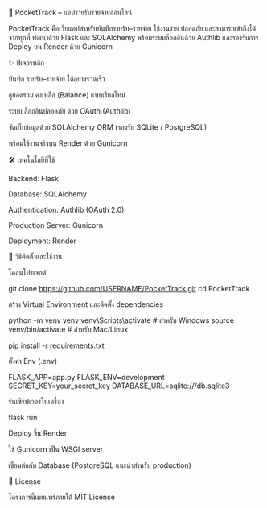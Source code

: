 📌 PocketTrack – แอปรายรับรายจ่ายออนไลน์

PocketTrack คือเว็บแอปสำหรับบันทึกรายรับ–รายจ่าย ใช้งานง่าย ปลอดภัย และสามารถเข้าถึงได้จากทุกที่ พัฒนาด้วย Flask และ SQLAlchemy พร้อมระบบล็อกอินด้วย Authlib และรองรับการ Deploy บน Render ด้วย Gunicorn

✨ ฟีเจอร์หลัก

บันทึก รายรับ–รายจ่าย ได้อย่างรวดเร็ว

ดูยอดรวม คงเหลือ (Balance) แบบเรียลไทม์

ระบบ ล็อกอินปลอดภัย ด้วย OAuth (Authlib)

จัดเก็บข้อมูลด้วย SQLAlchemy ORM (รองรับ SQLite / PostgreSQL)

พร้อมใช้งานจริงบน Render ด้วย Gunicorn

🛠️ เทคโนโลยีที่ใช้

Backend: Flask

Database: SQLAlchemy

Authentication: Authlib (OAuth 2.0)

Production Server: Gunicorn

Deployment: Render

🚀 วิธีติดตั้งและใช้งาน

โคลนโปรเจกต์

git clone https://github.com/USERNAME/PocketTrack.git
cd PocketTrack


สร้าง Virtual Environment และติดตั้ง dependencies

python -m venv venv
venv\Scripts\activate   # สำหรับ Windows
source venv/bin/activate # สำหรับ Mac/Linux

pip install -r requirements.txt


ตั้งค่า Env (.env)

FLASK_APP=app.py
FLASK_ENV=development
SECRET_KEY=your_secret_key
DATABASE_URL=sqlite:///db.sqlite3


รันเซิร์ฟเวอร์ในเครื่อง

flask run


Deploy ขึ้น Render

ใช้ Gunicorn เป็น WSGI server

เชื่อมต่อกับ Database (PostgreSQL แนะนำสำหรับ production)

📄 License

โครงการนี้เผยแพร่ภายใต้ MIT License
